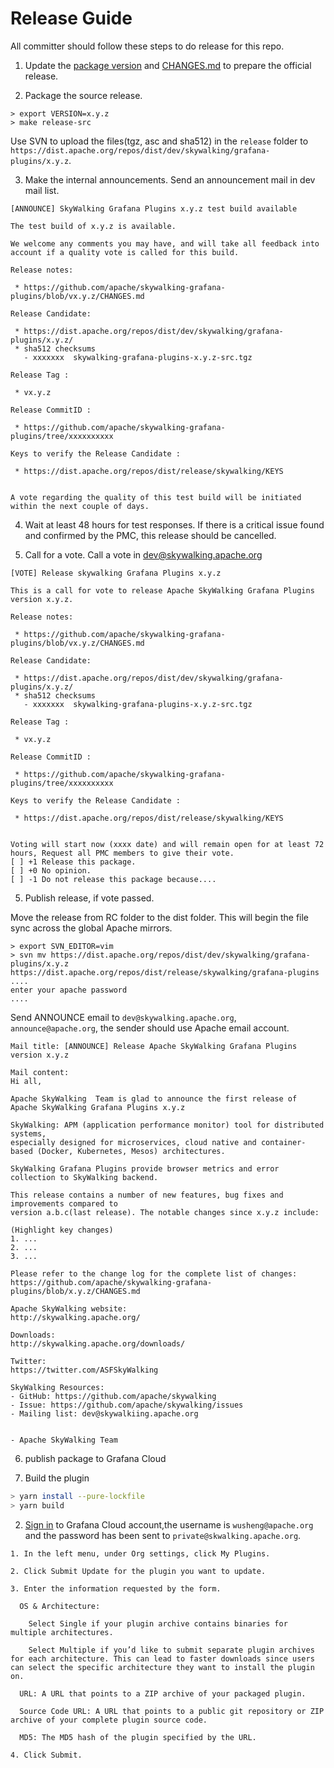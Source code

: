 # Release Guide
All committer should follow these steps to do release for this repo.

1. Update the [package version](package.json) and [CHANGES.md](CHANGES.md) to prepare the official release.

2. Package the source release.

```shell
> export VERSION=x.y.z
> make release-src
```

Use SVN to upload the files(tgz, asc and sha512) in the `release` folder to `https://dist.apache.org/repos/dist/dev/skywalking/grafana-plugins/x.y.z`.

3. Make the internal announcements. Send an announcement mail in dev mail list.

```
[ANNOUNCE] SkyWalking Grafana Plugins x.y.z test build available

The test build of x.y.z is available.

We welcome any comments you may have, and will take all feedback into
account if a quality vote is called for this build.

Release notes:

 * https://github.com/apache/skywalking-grafana-plugins/blob/vx.y.z/CHANGES.md

Release Candidate:

 * https://dist.apache.org/repos/dist/dev/skywalking/grafana-plugins/x.y.z/
 * sha512 checksums
   - xxxxxxx  skywalking-grafana-plugins-x.y.z-src.tgz

Release Tag :

 * vx.y.z

Release CommitID :

 * https://github.com/apache/skywalking-grafana-plugins/tree/xxxxxxxxxx

Keys to verify the Release Candidate :

 * https://dist.apache.org/repos/dist/release/skywalking/KEYS


A vote regarding the quality of this test build will be initiated
within the next couple of days.
```

4. Wait at least 48 hours for test responses. If there is a critical issue found and confirmed by the PMC, this release should be cancelled.

5. Call for a vote. Call a vote in dev@skywalking.apache.org

```
[VOTE] Release skywalking Grafana Plugins x.y.z

This is a call for vote to release Apache SkyWalking Grafana Plugins version x.y.z.

Release notes:

 * https://github.com/apache/skywalking-grafana-plugins/blob/vx.y.z/CHANGES.md

Release Candidate:

 * https://dist.apache.org/repos/dist/dev/skywalking/grafana-plugins/x.y.z/
 * sha512 checksums
   - xxxxxxx  skywalking-grafana-plugins-x.y.z-src.tgz

Release Tag :

 * vx.y.z

Release CommitID :

 * https://github.com/apache/skywalking-grafana-plugins/tree/xxxxxxxxxx

Keys to verify the Release Candidate :

 * https://dist.apache.org/repos/dist/release/skywalking/KEYS


Voting will start now (xxxx date) and will remain open for at least 72 hours, Request all PMC members to give their vote.
[ ] +1 Release this package.
[ ] +0 No opinion.
[ ] -1 Do not release this package because....

```

5. Publish release, if vote passed.

Move the release from RC folder to the dist folder. This will begin the file sync across the global Apache mirrors.
```
> export SVN_EDITOR=vim
> svn mv https://dist.apache.org/repos/dist/dev/skywalking/grafana-plugins/x.y.z https://dist.apache.org/repos/dist/release/skywalking/grafana-plugins
....
enter your apache password
....
```

Send ANNOUNCE email to `dev@skywalking.apache.org`, `announce@apache.org`, the sender should use Apache email account.
```
Mail title: [ANNOUNCE] Release Apache SkyWalking Grafana Plugins version x.y.z

Mail content:
Hi all,

Apache SkyWalking  Team is glad to announce the first release of Apache SkyWalking Grafana Plugins x.y.z

SkyWalking: APM (application performance monitor) tool for distributed systems,
especially designed for microservices, cloud native and container-based (Docker, Kubernetes, Mesos) architectures.

SkyWalking Grafana Plugins provide browser metrics and error collection to SkyWalking backend.

This release contains a number of new features, bug fixes and improvements compared to
version a.b.c(last release). The notable changes since x.y.z include:

(Highlight key changes)
1. ...
2. ...
3. ...

Please refer to the change log for the complete list of changes:
https://github.com/apache/skywalking-grafana-plugins/blob/x.y.z/CHANGES.md

Apache SkyWalking website:
http://skywalking.apache.org/

Downloads:
http://skywalking.apache.org/downloads/

Twitter:
https://twitter.com/ASFSkyWalking

SkyWalking Resources:
- GitHub: https://github.com/apache/skywalking
- Issue: https://github.com/apache/skywalking/issues
- Mailing list: dev@skywalkiing.apache.org


- Apache SkyWalking Team
```

6. publish package to Grafana Cloud

  1. Build the plugin

  ```bash
  > yarn install --pure-lockfile
  > yarn build
  ```

  2. [Sign in](https://grafana.com/auth/sign-in) to Grafana Cloud account,the username is `wusheng@apache.org` and the password has been sent to `private@skwalking.apache.org`.

    1. In the left menu, under Org settings, click My Plugins.

    2. Click Submit Update for the plugin you want to update.

    3. Enter the information requested by the form.

      OS & Architecture:

        Select Single if your plugin archive contains binaries for multiple architectures.

        Select Multiple if you’d like to submit separate plugin archives for each architecture. This can lead to faster downloads since users can select the specific architecture they want to install the plugin on.

      URL: A URL that points to a ZIP archive of your packaged plugin.

      Source Code URL: A URL that points to a public git repository or ZIP archive of your complete plugin source code.

      MD5: The MD5 hash of the plugin specified by the URL.

    4. Click Submit.
